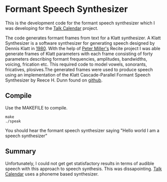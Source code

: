 # Formant Speech Synthesizer

This is the development code for the formant speech synthesizer which I was developing for the [Talk Calendar](https://github.com/crispinalan/talkcalendar) project.


The code generates formant frames from text for a Klatt synthesizer. A Klatt Synthesizer is a software synthesizer for generating speech designed by Dennis Klatt in [1980](https://www.fon.hum.uva.nl/david/ma_ssp/2010/Klatt-1980-JAS000971.pdf). With the help of [Peter Miller's](https://en.wikipedia.org/wiki/Peter_Miller_(software_engineer)) Recite project I was able generate frames of Klatt parameters with each frame consisting of forty parameters describing formant frequencies, amplitudes, bandwidths, voicing, frication etc. This required code to model vowels, sonorants, fricatives, plosives.The generated frames were used to produce speech using an implementation of the Klatt Cascade-Parallel Formant Speech Synthesizer by Reece H. Dunn found on [github](https://github.com/rhdunn/klatt). 


## Compile

Use the MAKEFILE to compile.

```
make
./speak
```
You should hear the formant speech synthesizer saying "Hello world I am a speech synthesizer"

## Summary

Unfortunately, I could not get get statisfactory results in terms of audible speech with this approach to speech synthesis. This was dissapointing. [Talk Calendar](https://github.com/crispinalan/talkcalendar) uses a phoneme based synthesizer. 
